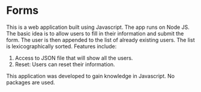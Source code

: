 # Forms
This is a web application built using Javascript. The app runs on Node JS. The basic idea is to allow users to fill in their information and submit the form. The user is then appended to the list of already existing users. The list is lexicographically sorted. Features include: 

1) Access to JSON file that will show all the users.
2) Reset: Users can reset their information. 

This application was developed to gain knowledge in Javascript. No packages are used. 
